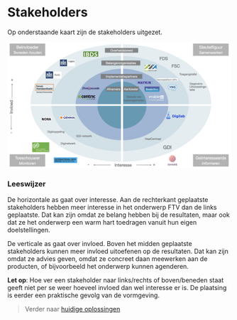# Stakeholders
Op onderstaande kaart zijn de stakeholders uitgezet. 

![Kaart van stakeholders](2.1stakeholder_map.png)

### Leeswijzer
De horizontale as gaat over interesse. 
Aan de rechterkant geplaatste stakeholders hebben meer interesse in het onderwerp FTV dan de links geplaatste. 
Dat kan zijn omdat ze belang hebben bij de resultaten, maar ook dat ze het onderwerp een warm hart toedragen vanuit hun eigen doelstellingen.

De verticale as gaat over invloed. 
Boven het midden geplaatste stakeholders kunnen meer invloed uitoefenen op de resultaten. 
Dat kan zijn omdat ze advies geven, omdat ze concreet daan meewerken aan de producten, of bijvoorbeeld het onderwerp kunnen agenderen.

**Let op**:
Hoe ver een stakeholder naar links/rechts of boven/beneden staat geeft niet per se weer hoeveel invloed dan wel interesse er is. 
De plaatsing is eerder een praktische gevolg van de vormgeving.

> Verder naar [huidige oplossingen](2.2huidige_oplossingen.md)